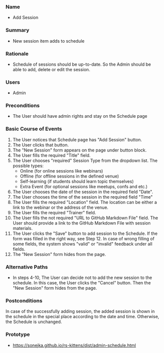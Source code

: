 ### Name
- Add Session

### Summary
- New session item adds to schedule

### Rationale
- Schedule of sessions should be up-to-date. So the Admin should be able to add, delete or edit the session.

### Users
- Admin

### Preconditions
- The User should have admin rights and stay on the Schedule page

### Basic Course of Events
1. The User notices that Schedule page has "Add Session" button. 
2. The User clicks that button. 
3. The "New Session" form appears on the page under button block.
4. The User fills the required "Title" field. 
5. The User chooses "required" Session Type from the dropdown list. The possible types:
    - Online (for online sessions like webinars)
    - Offline (for offline sessions in the defined venue)
    - Self-learning (if students should learn topic themselves)
    - Extra Event (for optional sessions like meetups, confs and etc.)
6. The User chooses the date of the session in the required field "Date".
7. The User chooses the time of the session in the required field "Time"
8. The User fills the required "Location" field. The location can be either a link to the webinar or the address of the venue.
9. The User fills the required "Trainer" field.
10. The User fills the not required "URL to GitHub Markdown File" field. The User should provide a link to the GitHub Markdown File with session materials.
11. The User clicks the "Save" button to add session to the Schedule. If the form was filled in the right way, see Step 12. In case of wrong filling of some fields, the system shows "valid" or "invalid" feedback under all fields.
12. The "New Session" form hides from the page.

### Alternative Paths
- In steps 4-10, The User can decide not to add the new session to the schedule. In this case, the User clicks the "Cancel" button. Then the "New Session" form hides from the page. 

### Postconditions
In case of the successfully adding session, the added session is shown in the schedule in the special place according to the date and time. Otherwise, the Schedule is unchanged.

### Prototype 
- https://sonejka.github.io/rs-kittens/dist/admin-schedule.html
